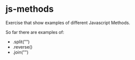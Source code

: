 # js-methods
Exercise that show examples of different Javascript Methods.

So far there are examples of:
- .split("")
- .reverse()
- .join("")
